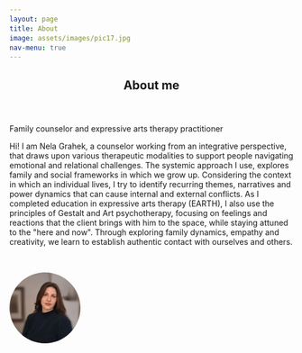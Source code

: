 ```yaml
---
layout: page
title: About
image: assets/images/pic17.jpg
nav-menu: true
---
```


<!-- Main -->
<div id="main" class="alt">

<!-- One -->
<section id="one">
	<div class="inner">
		<header class="major">
			<h1>About me</h1>
		</header>

<!-- Content -->
<p>Family counselor and expressive arts therapy practitioner</p>

<p>Hi! I am Nela Grahek, a counselor working from an integrative perspective, that draws upon various therapeutic modalities to support people navigating emotional and relational challenges. The systemic approach I use, explores family and social frameworks in which we grow up. Considering the context in which an individual lives, I try to identify recurring themes, narratives and power dynamics that can cause internal and external conflicts.
As I completed education in expressive arts therapy (EARTH), I also use the principles of Gestalt and Art psychotherapy, focusing on feelings and reactions that the client brings with him to the space, while staying attuned to the "here and now". Through exploring family dynamics, empathy and creativity, we learn to establish authentic contact with ourselves and others.</p>

<!-- Image -->
<img src="/assets/images/nelapic.jpeg" alt="About me photo"
     style="max-width: 25%; height: auto; margin-top: 2rem; border-radius: 50%;" />
